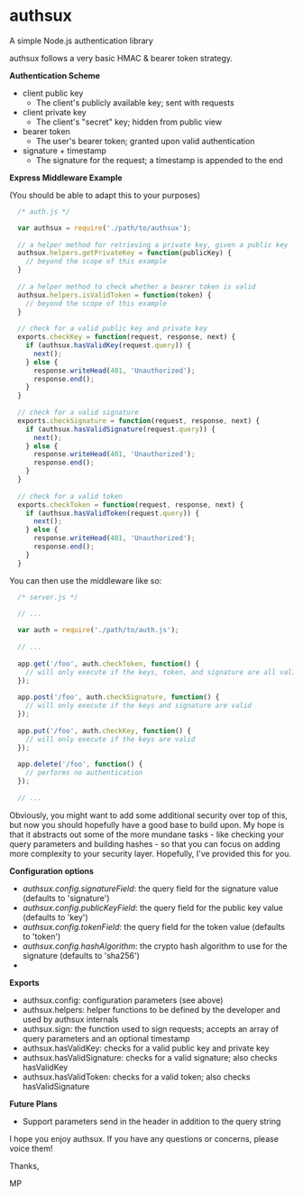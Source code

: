 authsux
=======

A simple Node.js authentication library


authsux follows a very basic HMAC & bearer token strategy.

**Authentication Scheme**

  - client public key
    - The client's publicly available key; sent with requests
  - client private key
    - The client's "secret" key; hidden from public view
  - bearer token
    - The user's bearer token; granted upon valid authentication
  - signature + timestamp
    - The signature for the request; a timestamp is appended to the end

**Express Middleware Example**

(You should be able to adapt this to your purposes)

``` javascript
  /* auth.js */

  var authsux = require('./path/to/authsux');
  
  // a helper method for retrieving a private key, given a public key
  authsux.helpers.getPrivateKey = function(publicKey) {
    // beyond the scope of this example
  }
  
  // a helper method to check whether a bearer token is valid
  authsux.helpers.isValidToken = function(token) {
    // beyond the scope of this example
  }
  
  // check for a valid public key and private key
  exports.checkKey = function(request, response, next) {
    if (authsux.hasValidKey(request.query)) {
      next();
    } else {
      response.writeHead(401, 'Unauthorized');
      response.end();
    }
  }
  
  // check for a valid signature
  exports.checkSignature = function(request, response, next) {
    if (authsux.hasValidSignature(request.query)) {
      next();
    } else {
      response.writeHead(401, 'Unauthorized');
      response.end();
    }
  }
  
  // check for a valid token
  exports.checkToken = function(request, response, next) {
    if (authsux.hasValidToken(request.query)) {
      next();
    } else {
      response.writeHead(401, 'Unauthorized');
      response.end();
    }
  }
```

You can then use the middleware like so:

``` javascript
  /* server.js */

  // ...
  
  var auth = require('./path/to/auth.js');
  
  // ...
  
  app.get('/foo', auth.checkToken, function() {
    // will only execute if the keys, token, and signature are all valid
  });
  
  app.post('/foo', auth.checkSignature, function() {
    // will only execute if the keys and signature are valid
  });
  
  app.put('/foo', auth.checkKey, function() {
    // will only execute if the keys are valid
  });
  
  app.delete('/foo', function() {
    // performs no authentication
  });
  
  // ...

```

Obviously, you might want to add some additional security over top of this, but now you should hopefully have a good base to build upon.  My hope is that it abstracts out some of the more mundane tasks - like checking your query parameters and building hashes - so that you can focus on adding more complexity to your security layer.  Hopefully, I've provided this for you.

**Configuration options**

  - *authsux.config.signatureField*: the query field for the signature value (defaults to 'signature')
  - *authsux.config.publicKeyField*: the query field for the public key value (defaults to 'key')
  - *authsux.config.tokenField*: the query field for the token value (defaults to 'token')
  - *authsux.config.hashAlgorithm*: the crypto hash algorithm to use for the signature (defaults to 'sha256')
  - 

**Exports**

  - authsux.config: configuration parameters (see above)
  - authsux.helpers: helper functions to be defined by the developer and used by authsux internals
  - authsux.sign: the function used to sign requests; accepts an array of query parameters and an optional timestamp
  - authsux.hasValidKey: checks for a valid public key and private key
  - authsux.hasValidSignature: checks for a valid signature; also checks hasValidKey
  - authsux.hasValidToken: checks for a valid token; also checks hasValidSignature

**Future Plans**

  - Support parameters send in the header in addition to the query string


I hope you enjoy authsux.  If you have any questions or concerns, please voice them!

Thanks,

MP
